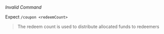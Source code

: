 *Invalid Command*

Expect `/coupon <redeemCount>`

> The redeem count is used to distribute allocated funds to redeemers